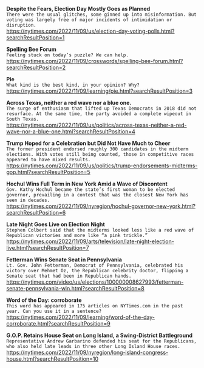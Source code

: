 **Despite the Fears, Election Day Mostly Goes as Planned**\
`There were the usual glitches, some ginned up into misinformation. But voting was largely free of major incidents of intimidation or disruption.`\
https://nytimes.com/2022/11/09/us/election-day-voting-polls.html?searchResultPosition=1

**Spelling Bee Forum**\
`Feeling stuck on today’s puzzle? We can help.`\
https://nytimes.com/2022/11/09/crosswords/spelling-bee-forum.html?searchResultPosition=2

**Pie**\
`What kind is the best kind, in your opinion? Why?`\
https://nytimes.com/2022/11/09/learning/pie.html?searchResultPosition=3

**Across Texas, neither a red wave nor a blue one.**\
`The surge of enthusiasm that lifted up Texas Democrats in 2018 did not resurface. At the same time, the party avoided a complete wipeout in South Texas.`\
https://nytimes.com/2022/11/09/us/politics/across-texas-neither-a-red-wave-nor-a-blue-one.html?searchResultPosition=4

**Trump Hoped for a Celebration but Did Not Have Much to Cheer**\
`The former president endorsed roughly 300 candidates in the midterm elections. With votes still being counted, those in competitive races appeared to have mixed results.`\
https://nytimes.com/2022/11/09/us/politics/trump-endorsements-midterms-gop.html?searchResultPosition=5

**Hochul Wins Full Term in New York Amid a Wave of Discontent**\
`Gov. Kathy Hochul became the state’s first woman to be elected governor, prevailing in a contest that was the closest New York has seen in decades.`\
https://nytimes.com/2022/11/09/nyregion/hochul-governor-new-york.html?searchResultPosition=6

**Late Night Goes Live on Election Night**\
`Stephen Colbert said that the midterms looked less like a red wave of Republican victories and more like “a pink trickle.”`\
https://nytimes.com/2022/11/09/arts/television/late-night-election-live.html?searchResultPosition=7

**Fetterman Wins Senate Seat in Pennsylvania**\
`Lt. Gov. John Fetterman, Democrat of Pennsylvania, celebrated his victory over Mehmet Oz, the Republican celebrity doctor, flipping a Senate seat that had been in Republican hands.`\
https://nytimes.com/video/us/elections/100000008627993/fetterman-senate-pennsylvania-win.html?searchResultPosition=8

**Word of the Day: corroborate**\
`This word has appeared in 175 articles on NYTimes.com in the past year. Can you use it in a sentence?`\
https://nytimes.com/2022/11/09/learning/word-of-the-day-corroborate.html?searchResultPosition=9

**G.O.P. Retains House Seat on Long Island, a Swing-District Battleground**\
`Representative Andrew Garbarino defended his seat for the Republicans, who also held late leads in three other Long Island House races.`\
https://nytimes.com/2022/11/09/nyregion/long-island-congress-house.html?searchResultPosition=10

